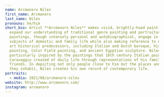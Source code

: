 ```yaml
---
name: Arcmanoro Niles
first_name: Arcmanoro
last_name: Niles
pronouns: he/him
short_bio: Artist **Arcmanoro Niles** makes vivid, brightly-hued paintings that
  expand our understanding of traditional genre painting and portraiture. His
  paintings, though intensely personal and autobiographical, engage in universal
  subjects of domestic and family life while also making reference to numerous
  art historical predecessors, including Italian and Dutch baroque, history
  painting, Color Field painting, and ancient Egyptian sculpture. Niles is
  particularly inspired by the paintings that 16th century Italian painter
  Caravaggio created of daily life through representations of his family and
  friends. In depicting not only people close to him but the places and times
  they inhabit, Niles creates his own record of contemporary life.
portraits:
  - media: 2021/08/arcmanoro-niles
website: http://www.arcmanoro.com/
instagram: arcmanoro
---
```

